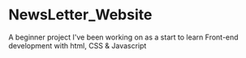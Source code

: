 # NewsLetter_Website
A beginner project I've been working on as a start to learn Front-end development with html, CSS &amp; Javascript
